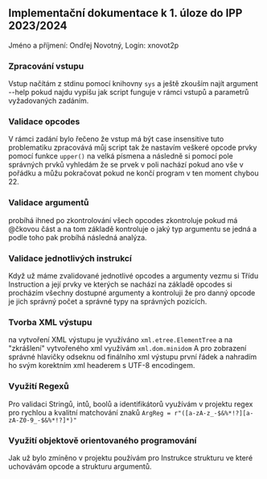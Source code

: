 ## Implementační dokumentace k 1. úloze do IPP 2023/2024  
Jméno a příjmení: Ondřej Novotný, 
Login: xnovot2p

### Zpracování vstupu
Vstup načítám z stdinu pomocí knihovny `sys` a ještě zkouším najít argument --help pokud najdu vypíšu jak script funguje 
v rámci vstupů a parametrů vyžadovaných zadáním.

### Validace opcodes
V rámci zadání bylo řečeno že vstup má být case insensitive tuto problematiku zpracovává můj script tak že nastavím 
veškeré opcode prvky pomocí funkce `upper()` na velká písmena a následně si pomocí pole správných prvků vyhledám že se
prvek v poli nachází pokud ano vše v pořádku a můžu pokračovat pokud ne končí program v ten moment chybou 22.

### Validace argumentů
probíhá ihned po zkontrolování všech opcodes zkontroluje pokud má @čkovou část a na tom základě kontroluje o jaký typ
argumentu se jedná a podle toho pak probíhá následná analýza.

### Validace jednotlivých instrukcí
Když už máme zvalidované jednotlivé opcodes a argumenty vezmu si Třídu Instruction a její prvky ve kterých se nachází
na základě opcodes si procházím všechny dostupné argumenty a kontroluji že pro danný opcode je jich správný počet a 
správné typy na správných pozicích.

### Tvorba XML výstupu
na vytvoření XML výstupu je využíváno `xml.etree.ElementTree` a na "zkrášlení" vytvořeného xml využívám `xml.dom.minidom`
A pro zobrazení správné hlavičky odseknu od finálního xml výstupu první řádek a nahradím ho svým korektním xml headerem 
s UTF-8 encodingem.

### Využití Regexů
Pro validaci Stringů, intů, boolů a identifikátorů využívám v projektu regex pro rychlou a kvalitní matchování znaků
`ArgReg = r"([a-zA-z_-$&%*!?][a-zA-Z0-9_-$&%*!?]*)"`

### Využití objektově orientovaného programování
Jak už bylo zmíněno v projektu používám pro Instrukce strukturu ve které uchovávám opcode a strukturu argumentů.

